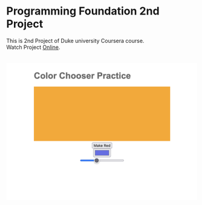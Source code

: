# Programming Foundation 2nd Project
This is 2nd Project of Duke university Coursera course.<br/>
Watch Project [Online](https://mohammadkiaei.github.io/Programming-Foundation-Example2/).<br/>
<br/>
<br/>
![Second duke Project](https://github.com/mohammadkiaei/Programming-Foundation-Example2/blob/master/second-duke-project.png)
